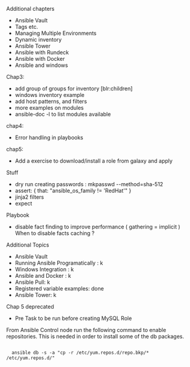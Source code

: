 Additional chapters
  * Ansible Vault
  * Tags etc.
  * Managing Multiple Environments
  * Dynamic inventory
  * Ansible Tower
  * Ansible with Rundeck
  * Ansible with Docker
  * Ansible and windows

Chap3:
  *  add group of groups for inventory [blr:children]
  *  windows inventory example
  *  add host patterns, and filters
  *  more examples on modules
  *  ansible-doc -l to list modules available

chap4:
  * Error handling in playbooks

chap5:
  * Add a exercise to download/install a role from galaxy and apply

Stuff
 - dry run
   creating passwords : mkpasswd --method=sha-512
  - assert: { that: "ansible_os_family != 'RedHat'" }
  - jinja2 filters
  - expect

Playbook
  * disable fact finding to improve performance  ( gathering = implicit )
   When to disable facts caching ?



Additional Topics

  * Ansible Vault
  * Running Ansible Programatically : k
  * Windows Integration : k
  * Ansible and Docker : k
  * Ansible Pull: k
  * Registered variable examples: done
  * Ansible Tower: k

Chap 5 deprecated
* Pre Task to be run before creating MySQL Role

From Ansible Control node run the following command to enable repositories. This is needed in order to install some of the db packages.

```

  ansible db -s -a "cp -r /etc/yum.repos.d/repo.bkp/* /etc/yum.repos.d/"

```
